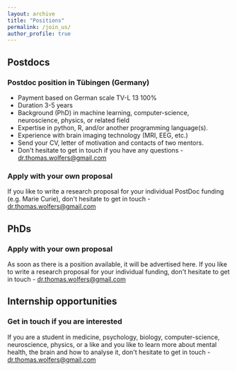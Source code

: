 ```yaml
---
layout: archive
title: "Positions"
permalink: /join_us/
author_profile: true
---
```


## Postdocs

### Postdoc position in Tübingen (Germany) 
- Payment based on German scale TV-L 13 100%
- Duration 3-5 years
- Background (PhD) in machine learning, computer-science, neuroscience, physics, or related field
- Expertise in python, R, and/or another programming language(s).
- Experience with brain imaging technology (MRI, EEG, etc.)
- Send your CV, letter of motivation and contacts of two mentors.
- Don't hesitate to get in touch if you have any questions - dr.thomas.wolfers@gmail.com

### Apply with your own proposal
If you like to write a research proposal for your individual PostDoc funding (e.g. Marie Curie),
don't hesitate to get in touch - dr.thomas.wolfers@gmail.com 

## PhDs

### Apply with your own proposal
As soon as there is a position available, it will be advertised here. 
If you like to write a research proposal for your individual funding, don't hesitate to get in touch - dr.thomas.wolfers@gmail.com 

## Internship opportunities

### Get in touch if you are interested
If you are a student in medicine, psychology, biology, computer-science, neuroscience, physics, or a like and you like to learn more about mental health, the brain and how to analyse it, don't hesitate to get in touch - dr.thomas.wolfers@gmail.com
